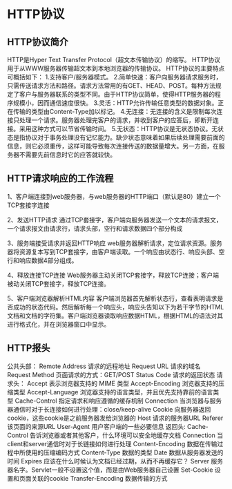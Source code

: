 # HTTP协议
## HTTP协议简介
HTTP是Hyper Text Transfer Protocol（超文本传输协议）的缩写。
HTTP协议用于从WWW服务器传输超文本到本地浏览器的传输协议。
HTTP协议的主要特点可概括如下：
1.支持客户/服务器模式。
2.简单快速：客户向服务器请求服务时，只需传送请求方法和路径。请求方法常用的有GET、HEAD、POST。每种方法规定了客户与服务器联系的类型不同。由于HTTP协议简单，使得HTTP服务器的程序规模小，因而通信速度很快。
3.灵活：HTTP允许传输任意类型的数据对象。正在传输的类型由Content-Type加以标记。
4.无连接：无连接的含义是限制每次连接只处理一个请求。服务器处理完客户的请求，并收到客户的应答后，即断开连接。采用这种方式可以节省传输时间。
5.无状态：HTTP协议是无状态协议。无状态是指协议对于事务处理没有记忆能力。缺少状态意味着如果后续处理需要前面的信息，则它必须重传，这样可能导致每次连接传送的数据量增大。另一方面，在服务器不需要先前信息时它的应答就较快。

## HTTP请求响应的工作流程
1、客户端连接到web服务器，与web服务器的HTTP端口（默认是80）建立一个TCP套接字连接

2、发送HTTP请求 通过TCP套接字，客户端向服务器发送一个文本的请求报文，一个请求报文由请求行，请求头部，空行和请求数据四个部分构成

3、服务端接受请求并返回HTTP响应 web服务器解析请求，定位请求资源。服务器将资源复本写到TCP套接字，由客户端读取。一个响应由状态行、响应头部、空行和响应数据4部分组成。

4、释放连接TCP连接 Web服务器主动关闭TCP套接字，释放TCP连接；客户端被动关闭TCP套接字，释放TCP连接。

5、客户端浏览器解析HTML内容 客户端浏览器首先解析状态行，查看表明请求是否成功的状态代码。然后解析每一个响应头，响应头告知以下为若干字节的HTML文档和文档的字符集。客户端浏览器读取响应数据HTML，根据HTML的语法对其进行格式化，并在浏览器窗口中显示。

## HTTP报头
公共头部：
 Remote Address	 请求的远程地址
 Request URL	 请求的域名
 Request Method	 页面请求的方式：GET/POST
 Status Code	 请求的返回状态
请求头：
 Accept	 表示浏览器支持的 MIME 类型
 Accept-Encoding	 浏览器支持的压缩类型
 Accept-Language	 浏览器支持的语言类型，并且优先支持靠前的语言类型
 Cache-Control	指定请求和响应遵循的缓存机制 
 Connection	 当浏览器与服务器通信时对于长连接如何进行处理：close/keep-alive
 Cookie	 向服务器返回cookie，这些cookie是之前服务器发给浏览器的
 Host	 请求的服务器URL
 Referer	 该页面的来源URL
 User-Agent	 用户客户端的一些必要信息
返回头:
Cache-Control	 告诉浏览器或者其他客户，什么环境可以安全地缓存文档
 Connection	 当client和server通信时对于长链接如何进行处理
 Content-Encoding	 数据在传输过程中所使用的压缩编码方式
 Content-Type	 数据的类型
 Date	 数据从服务器发送的时间
 Expires	 应该在什么时候认为文档已经过期，从而不再缓存它？
 Server	 服务器名字。Servlet一般不设置这个值，而是由Web服务器自己设置
 Set-Cookie	 设置和页面关联的cookie
 Transfer-Encoding	 数据传输的方式